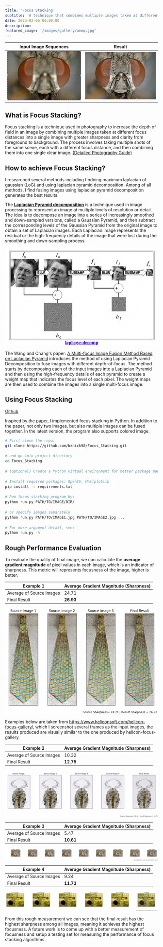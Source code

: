 ```yaml
---
title: 'Focus Stacking'
subtitle: 'A technique that combines multiple images taken at different focus distances to produce a final image with a greater depth of field.'
date: 2023-02-06 00:00:00
description: 
featured_image: '/images/gallery/anmq.jpg'
---
```


Input Image Sequences      |  Result
:-------------------------:|:-------------------------:
![](/images/focus-stacking/fly.gif)   |  ![](/images/focus-stacking/fly-result.jpg)


## What is Focus Stacking?
Focus stacking is a technique used in photography to increase the depth of field in an image by combining multiple images taken at different focus distances into a single image with greater sharpness and clarity from foreground to background. The process involves taking multiple shots of the same scene, each with a different focus distance, and then combining them into one single clear image. [(Detailed Photography Guide)](https://phlearn.com/magazine/focus-stacking-master-best-kept-secret-sharp-photos/)


## How to achieve Focus Stacking?
I researched several methods including findning maximum laplacian of gaussian (LoG) and using laplacian pyramid decomposition. Among of all methods, I find fusing images using laplacian pyramid decomposition generates the best results.

The **[Laplacian Pyramid decomposition](http://sepwww.stanford.edu/data/media/public/sep/morgan/texturematch/paper_html/node3.html)** is a technique used in image processing to represent an image at multiple levels of resolution or detail. The idea is to decompose an image into a series of increasingly smoothed and down-sampled versions, called a Gaussian Pyramid, and then subtract the corresponding levels of the Gaussian Pyramid from the original image to obtain a set of Laplacian images. Each Laplacian image represents the residual or the high-frequency details of the image that were lost during the smoothing and down-sampling process. 

![lpd](/images/focus-stacking/lpd.png)

The Wang and Chang's paper: [A Multi-focus Image Fusion Method Based on Laplacian Pyramid](http://www.jcomputers.us/vol6/jcp0612-07.pdf) introduces the method of using Laplacian Pyramid Decomposition to fuse images with different depth-of-focus. The method starts by decomposing each of the input images into a Laplacian Pyramid and then using the high-frequency details of each pyramid to create a weight map that indicates the focus level of each pixel. The weight maps are then used to combine the images into a single multi-focus image.

## Using Focus Stacking
[Github](https://github.com/bznick98/Focus_Stacking)

Inspired by the paper, I implemented focus stacking in Python. In addition to the paper, not only two images, but also multiple images can be fused together. In the latest version, the program also supports colored image.

```bash
# First clone the repo:
git clone https://github.com/bznick98/Focus_Stacking.git

# and go into project directory
cd Focus_Stacking

# (optional) Create a Python virtual environment for better package management. You can use conda, virtualenv, etc.

# Install required packages: OpenCV, Matlplotlib
pip install -r requirements.txt

# Run focus stacking program by:
python run.py PATH/TO/IMAGE/DIR/

# or specify images separately
python run.py PATH/TO/IMAGE1.jpg PATH/TO/IMAGE2.jpg ...

# For more argument detail, see:
python run.py -h
```

## Rough Performance Evaluation
To evaluate the quality of final image, we can calculate the **average gradient magnitude** of pixel values in each image, which is an indicator of sharpness. This metric will represents focusness of the image, higher is better.

|     Example 1    | Average Gradient Magnitude (Sharpness) | 
|------------------|-------------------|
| Average of Source Images   | 24.71 |
| Final Result	   | **26.93** |

![](/images/focus-stacking/demo.png)

Examples below are taken from https://www.heliconsoft.com/helicon-focus-gallery/, which I screenshot several frames as the input images, the results produced are visually similar to the one produced by helicon-focus-gallery.

|    Example 2     | Average Gradient Magnitude (Sharpness) | 
|------------------|-------------------|
| Average of Source Images   | 10.32 |
| Final Result	   | **12.75** |

![](/images/focus-stacking/macro-plot.png)


|    Example 3     | Average Gradient Magnitude (Sharpness) | 
|------------------|-------------------|
| Average of Source Images   | 5.47 |
| Final Result	   | **10.61** |

![](/images/focus-stacking/fly-plot.png)

|    Example 4     | Average Gradient Magnitude (Sharpness) | 
|------------------|-------------------|
| Average of Source Images   | 9.24 |
| Final Result	   | **11.73** |

![](/images/focus-stacking/gun-plot.png)

From this rough measurement we can see that the final result has the highest sharpness among all images, meaning it achieves the highest focusness. A future work is to come up with a better measurement of focusness and setup a testing set for measuring the performance of focus stacking algorithms.

